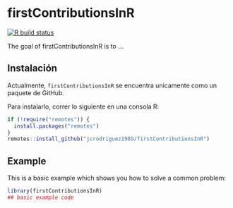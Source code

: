 
<!-- README.md is generated from README.Rmd. Please edit that file -->

# firstContributionsInR

<!-- badges: start -->

[![R build
status](https://github.com/jcrodriguez1989/firstContributionsInR/workflows/R-CMD-check/badge.svg)](https://github.com/jcrodriguez1989/firstContributionsInR/actions)
<!-- badges: end -->

The goal of firstContributionsInR is to …

## Instalación

Actualmente, `firstContributionsInR` se encuentra unicamente como un
paquete de GitHub.

Para instalarlo, correr lo siguiente en una consola R:

``` r
if (!require("remotes")) {
  install.packages("remotes")
}
remotes::install_github("jcrodriguez1989/firstContributionsInR")
```

## Example

This is a basic example which shows you how to solve a common problem:

``` r
library(firstContributionsInR)
## basic example code
```
